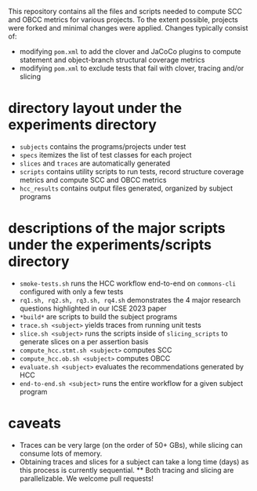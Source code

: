 This repository contains all the files and scripts needed to compute SCC and OBCC metrics for various projects.
To the extent possible, projects were forked and minimal changes were applied. Changes typically consist of:
* modifying `pom.xml` to add the clover and JaCoCo plugins to compute statement and object-branch structural coverage metrics
* modifying `pom.xml` to exclude tests that fail with clover, tracing and/or slicing

# directory layout under the experiments directory
* `subjects` contains the programs/projects under test
* `specs` itemizes the list of test classes for each project
* `slices` and `traces` are automatically generated
* `scripts` contains utility scripts to run tests, record structure coverage metrics and compute SCC and OBCC metrics
* `hcc_results` contains output files generated, organized by subject programs

# descriptions of the major scripts under the experiments/scripts directory
* `smoke-tests.sh` runs the HCC workflow end-to-end on `commons-cli` configured with only a few tests
* `rq1.sh, rq2.sh, rq3.sh, rq4.sh` demonstrates the 4 major research questions highlighted in our ICSE 2023 paper
* `*build*` are scripts to build the subject programs
* `trace.sh <subject>` yields traces from running unit tests
* `slice.sh <subject>` runs the scripts inside of `slicing_scripts` to generate slices on a per assertion basis
* `compute_hcc.stmt.sh <subject>` computes SCC
* `compute_hcc.ob.sh <subject>` computes OBCC
* `evaluate.sh <subject>` evaluates the recommendations generated by HCC
* `end-to-end.sh <subject>` runs the entire workflow for a given subject program

# caveats
* Traces can be very large (on the order of 50+ GBs), while slicing can consume lots of memory.
* Obtaining traces and slices for a subject can take a long time (days) as this process is currently sequential. 
** Both tracing and slicing are parallelizable. We welcome pull requests!
